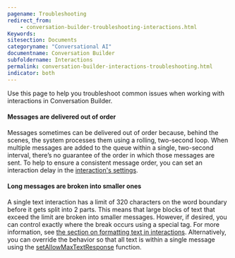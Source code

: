 ```yaml
---
pagename: Troubleshooting
redirect_from:
    - conversation-builder-troubleshooting-interactions.html
Keywords:
sitesection: Documents
categoryname: "Conversational AI"
documentname: Conversation Builder
subfoldername: Interactions
permalink: conversation-builder-interactions-troubleshooting.html
indicator: both
---
```


Use this page to help you troubleshoot common issues when working with interactions in Conversation Builder.

#### Messages are delivered out of order

Messages sometimes can be delivered out of order because, behind the scenes, the system processes them using a rolling, two-second loop. When multiple messages are added to the queue within a single, two-second interval, there’s no guarantee of the order in which those messages are sent. To help to ensure a consistent message order, you can set an interaction delay in the [interaction's settings](conversation-builder-interactions-configuration-settings.html#settings).

#### Long messages are broken into smaller ones

A single text interaction has a limit of 320 characters on the word boundary before it gets split into 2 parts. This means that large blocks of text that exceed the limit are broken into smaller messages. However, if desired, you can control exactly where the break occurs using a special tag. For more information, see [the section on formatting text in interactions](conversation-builder-interactions-interaction-basics.html#format-text). Alternatively, you can override the behavior so that all text is within a single message using the [setAllowMaxTextResponse](conversation-builder-scripting-functions-manage-conversation-flow.html#set-allow-max-text-response) function.
